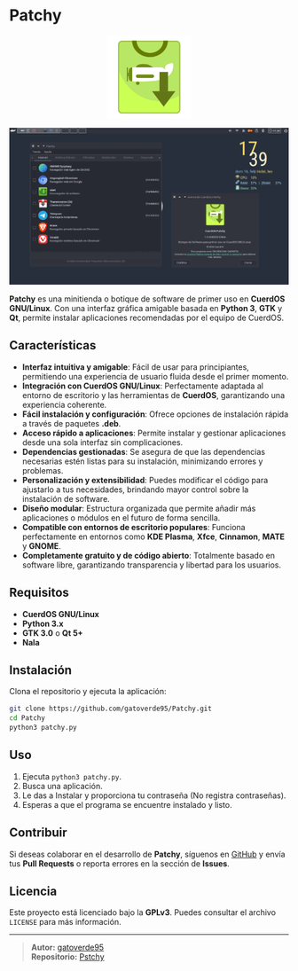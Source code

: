 # Patchy

<p align="center">
  <img src="patchy.svg" alt="Patchy Logo" width="150"/>
</p>

<p align="center">
  <img src="assets/capture1.png" alt="Captura 1" width="900"/>
</p>

**Patchy** es una minitienda o botique de software de primer uso en **CuerdOS GNU/Linux**. Con una interfaz gráfica amigable basada en **Python 3**, **GTK** y **Qt**, permite instalar aplicaciones recomendadas por el equipo de CuerdOS.

## Características

- **Interfaz intuitiva y amigable**: Fácil de usar para principiantes, permitiendo una experiencia de usuario fluida desde el primer momento.
- **Integración con CuerdOS GNU/Linux**: Perfectamente adaptada al entorno de escritorio y las herramientas de **CuerdOS**, garantizando una experiencia coherente.
- **Fácil instalación y configuración**: Ofrece opciones de instalación rápida a través de paquetes **.deb**.
- **Acceso rápido a aplicaciones**: Permite instalar y gestionar aplicaciones desde una sola interfaz sin complicaciones.
- **Dependencias gestionadas**: Se asegura de que las dependencias necesarias estén listas para su instalación, minimizando errores y problemas.
- **Personalización y extensibilidad**: Puedes modificar el código para ajustarlo a tus necesidades, brindando mayor control sobre la instalación de software.
- **Diseño modular**: Estructura organizada que permite añadir más aplicaciones o módulos en el futuro de forma sencilla.
- **Compatible con entornos de escritorio populares**: Funciona perfectamente en entornos como **KDE Plasma**, **Xfce**, **Cinnamon**, **MATE** y **GNOME**.
- **Completamente gratuito y de código abierto**: Totalmente basado en software libre, garantizando transparencia y libertad para los usuarios.

## Requisitos

- **CuerdOS GNU/Linux**
- **Python 3.x**
- **GTK 3.0** o **Qt 5+**
- **Nala**

## Instalación

Clona el repositorio y ejecuta la aplicación:

```bash
git clone https://github.com/gatoverde95/Patchy.git
cd Patchy
python3 patchy.py
```

## Uso

1. Ejecuta `python3 patchy.py`.
2. Busca una aplicación.
3. Le das a Instalar y proporciona tu contraseña (No registra contraseñas).
4. Esperas a que el programa se encuentre instalado y listo.

## Contribuir

Si deseas colaborar en el desarrollo de **Patchy**, síguenos en [GitHub](https://github.com/gatoverde95/Patchy) y envía tus **Pull Requests** o reporta errores en la sección de **Issues**.

## Licencia

Este proyecto está licenciado bajo la **GPLv3**. Puedes consultar el archivo `LICENSE` para más información.


---

> **Autor:** [gatoverde95](https://github.com/gatoverde95)  
> **Repositorio:** [Pstchy](https://github.com/gatoverde95/Patchy)
